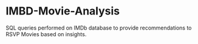 # IMBD-Movie-Analysis
SQL queries performed on IMDb database to provide recommendations to RSVP Movies based on insights.
